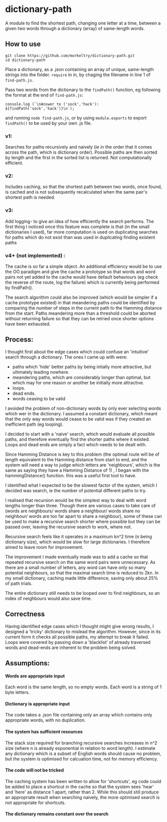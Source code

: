 # dictionary-path

A module to find the shortest path, changing one letter at a time, between a given two words through a dictionary (array) of same-length words.

## How to use
 ```
 git clone https://github.com/morkeltry/dictionary-path.git
 cd dictionary-path
 ```

Place a dictionary, as a .json containing an array of unique, same-length strings into the folder.
`require` in in, by chaging the filename in line 1 of `find-path.js`.

Pass two words from the dictionary to the `findPath()` function, eg following the format at the end of  `find-path.js`:
```
console.log (`\nAnswer to ('sock','hack'): ${findPath('sock','hack')}\n`);
```
and running `node find-path.js`, or by using `module.exports` to export `findPath()` to be used by your own .js file.




### v1:
Searches for paths recursively and naively (ie in the order that it comes across the path, which is dictionary order). Possible paths are then sorted by length and the first in the sorted list is returned. Not computationally efficient.

 ### v2:
 Includes caching, so that the shortest path between two words, once found, is cached and is not subsequently recalculated when the same pair's shortest path is needed.

 ### v3:
 Add logging- to give an idea of how efficiently the search performs. The first thing I noticed once this feature was complete is that (in the small dictionaries I used), far more computation is used on duplicating searches for paths which do not exist than was used in duplicating finding existent paths

 ### v4+ (not implemented) :
 The cache is so far a simple object. An additional efficiency would be to use the OO paradigm and give the cache a prototype so that words and word pairs not yet added to the cache would have default behaviours (eg check the reverse of the route, log the failure) which is currently being performed by findPath().

 The search algorithm could also be improved (which would be simpler if a cache prototype existed) in that meandering paths could be identified by comparing the number of steps in the current path to the Hamming distance from the start. Paths meandering more than a threshold could be aborted without returning failure so that they can be retried once shorter options have been exhausted.


## Process:
I thought first about the edge cases which could confuse an 'intuitive' search through a dictionary. The ones I came up with were:
* paths which 'hide' better paths by being intially more attractive, but ultimately leading nowhere.
* meandering paths, which are considerably longer than optimal, but which may for one reason or another be initially more attractive.
* loops.
* dead ends.
* words ceasing to be valid

I avoided the problem of non-dictionary words by only ever selecting words which wer in the dictionary. I assumed a constant dictionary, which meant that the only way words would cease to be valid was if they created an inefficient path (eg looping).

I decided to start with a 'naive' search, which would evaluate all possible paths, and therefore eventually find the shorter paths where it existed. Loops and dead ends are simply a fact which needs to be dealt with.

Since Hamming Distance is key to this problem (the optimal route will be of length equivalent to the Hamming distance from start to end, and the system will need a way to judge which letters are 'neighbours', which is the same as saying they have a Hamming Distance of 1) , I began with the hammingDistance() function. this was a useful first tool to have.

I identified what I expected to be the slowest factor of the system, which I decided was search, ie the number of potential different paths to try.

I realised that recursion would be the simplest way to deal with word lengths longer than three. Though there are various cases to take care of (words are neighbours/ words share a neighbour/ words share no neighbour/ words are too far apart to share a neighbour), some of these can be used to make a recursive search shorter where possible but they can be passed over, leaving the recursive search to work, where not.

Recursive search feels like it operates in a maximum kn^2 time (n being dictionary size), which would be slow for large dictionaries. I therefore aimed to leave room for improvement.

The improvement I made eventually made was to add a cache so that repeated recursive search on the same word pairs were unnecessary. As there are a small number of letters, any word can have only so many potential neighbours, so that the maximal search time is reduced to 2kn. In my small dictionary, caching made little difference, saving only about 25% of path trials.

The entire dictionary still needs to be looped over to find neighbours, so an index of neighbours would also save time.

## Correctness
Having identified edge cases which I thought might give wrong results, I designed a 'tricky' dictionary to mislead the algorithm. However, since in its current form it checks all possible paths, my attempt to break it failed. Loops were covered by passing down a 'blacklist' of already traversed words and dead-ends are inherent to the problem being solved.



 ## Assumptions:
 #### Words are appropriate input
 Each word is the same length, so no empty words. Each word is a string of 1 byte letters.

 #### Dictionary is appropriate input
 The code takes a .json file containing only an array which contains only appropriate words, with no duplication.

 #### The system has sufficient resources
 The stack size required for branching recursive searches increases in n^2 size (where n is already exponential in relation to word length). I estimate any dictionary which is a subset of English words should cause no problem, but the system is optimised for calcuation time, not for memory efficiency.

 #### The code will not be tricked
 The caching system has been written to allow for 'shortcuts', eg code could be added to place a shortcut in the cache so that the system sees 'hear' and 'here' as distance 1 apart, rather than 2. While this should still produce an appropriate result when searching naively, the more optimised search is not appropriate for shortcuts.

 #### The dictionary remains constant over the search
 
